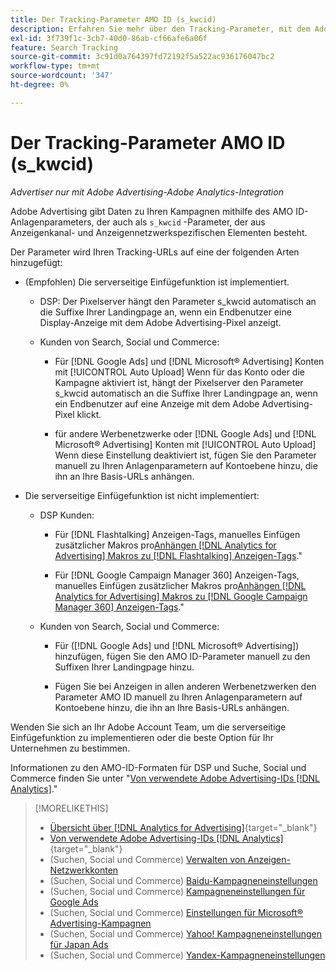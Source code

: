 ```yaml
---
title: Der Tracking-Parameter AMO ID (s_kwcid)
description: Erfahren Sie mehr über den Tracking-Parameter, mit dem Adobe Advertising-Daten für Adobe Analytics freigegeben werden.
exl-id: 3f739f1c-3cb7-40d0-86ab-cf66afe6a06f
feature: Search Tracking
source-git-commit: 3c91d0a764397fd72192f5a522ac936176047bc2
workflow-type: tm+mt
source-wordcount: '347'
ht-degree: 0%

---
```


# Der Tracking-Parameter AMO ID (s_kwcid)

*Advertiser nur mit Adobe Advertising-Adobe Analytics-Integration*

<!-- This should go in the Analytics integration chapter > IDs page, under "AMO IDs" once I've finalized content for DSP clients.  -->

Adobe Advertising gibt Daten zu Ihren Kampagnen mithilfe des AMO ID-Anlagenparameters, der auch als `s_kwcid` -Parameter, der aus Anzeigenkanal- und Anzeigennetzwerkspezifischen Elementen besteht.

Der Parameter wird Ihren Tracking-URLs auf eine der folgenden Arten hinzugefügt:

* (Empfohlen) Die serverseitige Einfügefunktion ist implementiert.

   * DSP: Der Pixelserver hängt den Parameter s_kwcid automatisch an die Suffixe Ihrer Landingpage an, wenn ein Endbenutzer eine Display-Anzeige mit dem Adobe Advertising-Pixel anzeigt.

   * Kunden von Search, Social und Commerce:

      * Für [!DNL Google Ads] und [!DNL Microsoft® Advertising] Konten mit [!UICONTROL Auto Upload] Wenn für das Konto oder die Kampagne aktiviert ist, hängt der Pixelserver den Parameter s_kwcid automatisch an die Suffixe Ihrer Landingpage an, wenn ein Endbenutzer auf eine Anzeige mit dem Adobe Advertising-Pixel klickt.

      * für andere Werbenetzwerke oder [!DNL Google Ads] und [!DNL Microsoft® Advertising] Konten mit [!UICONTROL Auto Upload] Wenn diese Einstellung deaktiviert ist, fügen Sie den Parameter manuell zu Ihren Anlagenparametern auf Kontoebene hinzu, die ihn an Ihre Basis-URLs anhängen.

* Die serverseitige Einfügefunktion ist nicht implementiert:

   * DSP Kunden:

      * Für [!DNL Flashtalking] Anzeigen-Tags, manuelles Einfügen zusätzlicher Makros pro[Anhängen [!DNL Analytics for Advertising] Makros zu [!DNL Flashtalking] Anzeigen-Tags](/help/integrations/analytics/macros-flashtalking.md).&quot;

      * Für [!DNL Google Campaign Manager 360] Anzeigen-Tags, manuelles Einfügen zusätzlicher Makros pro[Anhängen [!DNL Analytics for Advertising] Makros zu [!DNL Google Campaign Manager 360] Anzeigen-Tags](/help/integrations/analytics/macros-google-campaign-manager.md).&quot;

  <!--  * For all other ads, XXXX. -->

   * Kunden von Search, Social und Commerce:

      * Für ([!DNL Google Ads] und [!DNL Microsoft® Advertising]) hinzufügen, fügen Sie den AMO ID-Parameter manuell zu den Suffixen Ihrer Landingpage hinzu.

      * Fügen Sie bei Anzeigen in allen anderen Werbenetzwerken den Parameter AMO ID manuell zu Ihren Anlagenparametern auf Kontoebene hinzu, die ihn an Ihre Basis-URLs anhängen.

Wenden Sie sich an Ihr Adobe Account Team, um die serverseitige Einfügefunktion zu implementieren oder die beste Option für Ihr Unternehmen zu bestimmen.

Informationen zu den AMO-ID-Formaten für DSP und Suche, Social und Commerce finden Sie unter &quot;[Von verwendete Adobe Advertising-IDs [!DNL Analytics]](/help/integrations/analytics/ids.md#amo-id).&quot;

>[!MORELIKETHIS]
>
>* [Übersicht über [!DNL Analytics for Advertising]](/help/integrations/analytics/overview.md){target="_blank"}
>* [Von verwendete Adobe Advertising-IDs [!DNL Analytics]](/help/integrations/analytics/ids.md#amo-id){target="_blank"}
>* (Suchen, Social und Commerce) [Verwalten von Anzeigen-Netzwerkkonten](/help/search-social-commerce/campaign-management/accounts/ad-network-account-manage.md)
>* (Suchen, Social und Commerce) [Baidu-Kampagneneinstellungen](/help/search-social-commerce/campaign-management/campaigns/campaign-settings-baidu.md)
>* (Suchen, Social und Commerce) [Kampagneneinstellungen für Google Ads](/help/search-social-commerce/campaign-management/campaigns/campaign-settings-google.md)
>* (Suchen, Social und Commerce) [Einstellungen für Microsoft® Advertising-Kampagnen](/help/search-social-commerce/campaign-management/campaigns/campaign-settings-microsoft.md)
>* (Suchen, Social und Commerce) [Yahoo! Kampagneneinstellungen für Japan Ads](/help/search-social-commerce/campaign-management/campaigns/campaign-settings-yahoo-japan.md)
>* (Suchen, Social und Commerce) [Yandex-Kampagneneinstellungen](/help/search-social-commerce/campaign-management/campaigns/campaign-settings-yandex.md)
